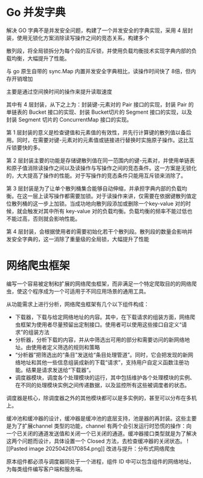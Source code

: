 # Go 并发字典
解决 GO 字典不是并发安全问题，构建了一个并发安全的字典实现，采用 4 层封装，使用无锁化方案消除读写操作之间的竞态关系，构建多个

散列段，将全局锁拆分为每个段的互斥锁，并使用负载均衡技术实现字典内部的负载均衡，大幅提升了性能。

与 go 原生自带的 sync.Map 内置并发安全字典相比，读操作时间快了 8倍，但内存开销增加

主要是通过空间换时间的操作来提升读取速度

其中有 4 层封装，从下之上为：封装键-元素对的 Pair 接口的实现，封装 Pair 的单链表的 Bucket 接口的实现、封装 Bucket切片的 Segment 接口的实现，以及封装 Segment 切片的 ConcurrentMap 接口的实现。

第 1 层封装的意义是检查键值和元素值的有效性，并先行计算键的散列值以备后用。同时，在需要对键-元素对的元素值或链接进行替换时实施原子操作。这比互斥锁要快的多。

第 2 层封装主要的功能是存储键散列值在同一范围内的键-元素对，并使用单链表和原子值消除读操作之间以及读操作与写操作之间的竞态条件。这一方案是无锁化的，大大提高了操作的性能。对于写操作的竞态条件只能用互斥锁来消除了。

第 3 层封装是为了让单个散列桶集合能够自动伸缩，并承担字典内部的负载均衡。在这一层上读写操作都需要加锁。对于读操作来讲，仅需要在依据键散列值定位散列桶的这一步上加锁。当成功地向散列段添加或删除一个key-value 对的时候，就会触发对其中所有 key-value 对的负载均衡。负载均衡的频率不能过低也不能过高，否则就会影响性能。

第 4 层封装，会根据使用者的需要初始化若干个散列段。散列段的数量会影响并发安全字典的，这一消除了重量级的全局锁，大幅提升了性能

# 网络爬虫框架
编写一个容易被定制和扩展的网络爬虫框架，而非满足一个特定爬取目的的网络爬虫，使这个程序成为一个可适用于不同应用场景的通用工具。

从功能需求上进行分析，网络爬虫框架有几个以下组件构成：
- 下载器，下载与给定网络地址的内容。其中，在下载请求的组装方面，网络爬虫框架为使用者尽量预留出定制接口。使用者可以使用这些接口自定义“请求”的组装方法
- 分析器，分析下载的内容，并从中筛选出可用的部分和需要访问的新网络地址。由使用者定义筛选的规则和策略
- “分析器”把筛选出的“条目”发送给“条目处理管道”。同时，它会把发现的新网络地址和其他一些信息组装成新的下载“请求”，支持用户自定义函数注册功能。结果是请求发送给“下载器”。
- 调度器模块，调度各个处理模块的运行，其中包括维护各个处理模块的实例、在不同的处理模块实例之间传递数据，以及监控所有这些被调度者的状态。

调度器是核心，除调度器之外的其他模块都可以是多实例的，甚至可以分布在多机上。

缓冲池和缓冲器的设计，缓冲器是缓冲池的底层支持，池是器的再封装。这些主要是为了扩展channel 类型的功能，channel 有两个会引发运行时恐慌的操作：向一个已关闭的通道发送值和关闭一个已关闭的通道。缓冲器接口类型就是为了解决这两个问题而设计，具体设置一个 Closed 方法，去检查缓冲器的关闭状态。
![[Pasted image 20250426170854.png]]
改进与提升：分布式网络爬虫

原本组件都必须与调度器同处于一个进程，组件 ID 中可以包含组件的网络地址，为每类组件编写客户端和服务端。
